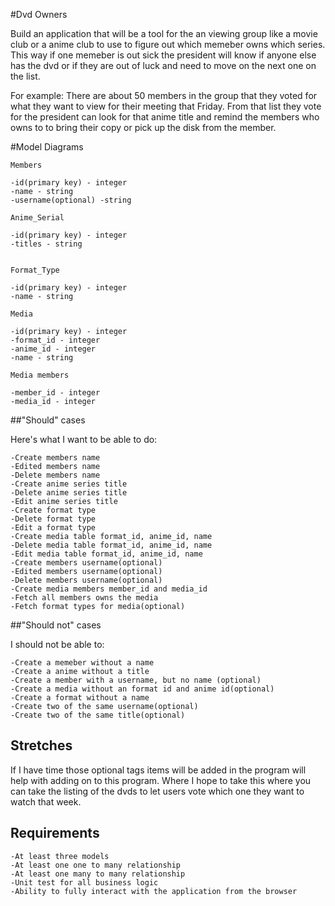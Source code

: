 #Dvd Owners

Build an application that will be a tool for the an viewing group like a movie club or a anime club to use to figure out which memeber owns which series.
This way if one memeber is out sick the president will know if anyone else has the dvd or if they are out of luck and need to move on the next one on the list.

For example: There are about 50 members in the group that they voted for what they want to view for their meeting that Friday. From that list they vote for the president can look for that anime title and remind the members who owns to to bring their copy or pick up the disk from the member.

#Model Diagrams

    Members
    
    -id(primary key) - integer
    -name - string
    -username(optional) -string
   
    Anime_Serial
    
    -id(primary key) - integer
    -titles - string
  

    Format_Type
    
    -id(primary key) - integer
    -name - string
 
    Media

    -id(primary key) - integer
    -format_id - integer
    -anime_id - integer
    -name - string
    
    Media members
    
    -member_id - integer
    -media_id - integer
 
##"Should" cases
 
 Here's what I want to be able to do:

    -Create members name
    -Edited members name
    -Delete members name
    -Create anime series title
    -Delete anime series title
    -Edit anime series title
    -Create format type
    -Delete format type
    -Edit a format type
    -Create media table format_id, anime_id, name
    -Delete media table format_id, anime_id, name
    -Edit media table format_id, anime_id, name
    -Create members username(optional)
    -Edited members username(optional)
    -Delete members username(optional)
    -Create media members member_id and media_id
    -Fetch all members owns the media
    -Fetch format types for media(optional)
    
##"Should not" cases
    
  I should not be able to:
    
    -Create a memeber without a name
    -Create a anime without a title
    -Create a member with a username, but no name (optional)
    -Create a media without an format id and anime id(optional)
    -Create a format without a name
    -Create two of the same username(optional)
    -Create two of the same title(optional)
    
## Stretches

If I have time those optional tags items will be added in the program will help with adding on to this program. Where I hope to take this where you can take the listing of the dvds to let users vote which one they want to watch that week.

## Requirements
    -At least three models
    -At least one one to many relationship
    -At least one many to many relationship
    -Unit test for all business logic
    -Ability to fully interact with the application from the browser